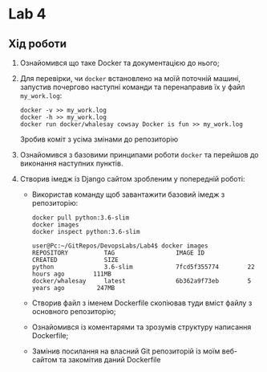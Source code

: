 # Lab 4
## Хід роботи
1. Ознайомився що таке Docker та документацією до нього;
2. Для перевірки, чи ```docker``` встановлено на моїй поточній машині, запустив почергово наступні команди та перенаправив їх у файл ```my_work.log```:
        
       docker -v >> my_work.log
       docker -h >> my_work.log
       docker run docker/whalesay cowsay Docker is fun >> my_work.log
   Зробив коміт з усіма змінами до репозиторію
3. Ознайомився з базовими принципами роботи ```docker``` та перейшов до виконання наступних пунктів.
4. Створив імедж із Django сайтом зробленим у попередній роботі:
    * Використав команду щоб завантажити базовий імедж з репозиторію:
            
          docker pull python:3.6-slim
          docker images
          docker inspect python:3.6-slim
          
          user@Pc:~/GitRepos/DevopsLabs/Lab4$ docker images
          REPOSITORY          TAG                 IMAGE ID            CREATED             SIZE
          python              3.6-slim            7fcd5f355774        22 hours ago        111MB
          docker/whalesay     latest              6b362a9f73eb        5 years ago         247MB
    * Створив файл з іменем Dockerfile скопіював туди вміст файлу з основного репозиторію;
    * Ознайомився із коментарями та зрозумів структуру написання Dockerfile;
    * Замінив посилання на власний Git репозиторій із моїм веб-сайтом та закомітив даний Dockerfile     